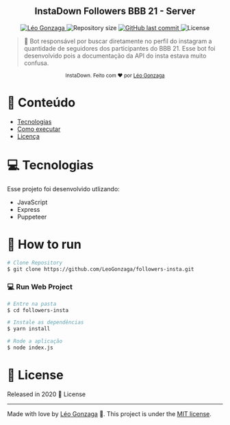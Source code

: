 

<div align="center">
<h2>InstaDown Followers BBB 21 - Server</h2>
</div>   
<p align="center">	
   <a href="https://www.linkedin.com/in/leogonzaga/">
      <img alt="Léo Gonzaga" src="https://img.shields.io/badge/-Leo Gonzaga-FB250?style=flat&logo=Linkedin&logoColor=white" />
   </a>
  <img alt="Repository size" src="https://img.shields.io/github/repo-size/LeoGonzaga/followers-insta?color=FB250">

  <a href="https://github.com/leoGonzaga/insta-front-followers-bbb/commits/main">
    <img alt="GitHub last commit" src="https://img.shields.io/github/last-commit/leoGonzaga/followers-insta?color=FB250">
  </a> 
  <img alt="License" src="https://img.shields.io/badge/license-MIT-FB250">

</p>

> :rocket: Bot responsável por buscar diretamente no perfil do instagram a quantidade de seguidores dos participantes do BBB 21. Esse bot foi desenvolvido pois a documentação da API do insta estava muito confusa.

<div align="center">
  <sub>InstaDown. Feito com ❤︎ por
    <a href="https://github.com/LeoGonzaga">Léo Gonzaga</a> 
  </sub>
</div>

# :pushpin: Conteúdo

* [Tecnologias](#computer-Tecnologias)
* [Como executar](#construction_worker-how-to-run)
* [Licença](#closed_book-license)


   
# :computer: Tecnologias
Esse projeto foi desenvolvido utlizando:

* JavaScript
* Express
* Puppeteer

# :construction_worker: How to run
```bash
# Clone Repository
$ git clone https://github.com/LeoGonzaga/followers-insta.git
```
### 💻 Run Web Project

```bash
# Entre na pasta
$ cd followers-insta

# Instale as dependências
$ yarn install

# Rode a aplicação
$ node index.js
```


# :closed_book: License

Released in 2020 :closed_book: License

---

Made with love by [Léo Gonzaga](https://github.com/LeoGonzaga) 🚀.
This project is under the [MIT license](./LICENSE).

